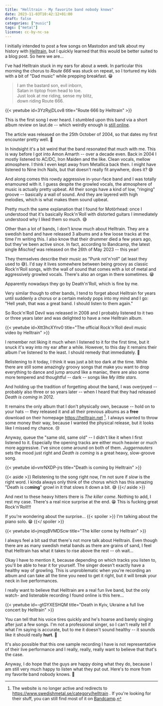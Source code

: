 ```yaml
---
title: "Helltrain - My favorite band nobody knows"
date: 2023-11-03T10:42:12+01:00
draft: false
categories: ["music"]
tags: ["metal"]
license: cc-by-nc-sa
---
```


I initially intended to post a few songs on Mastodon and talk about my history with [Helltrain](https://helltrain.bandcamp.com), but I quickly learned that this would be better suited to a blog post. So here we are...

I've had Helltrain stuck in my ears for about a week. In particular this morning the chorus to _Route 666_ was stuck on repeat, so I tortured my kids with a bit of "Dad music" while prepping breakfast. 😁

> I am the bastard son, evil inborn,  
> Satan in tiptop from head to toe.  
> Just look at me riding, sense my blitz,  
> down riding Route 666.

{{< yewtube id=3YzRyjDLov8 title="Route 666 by Helltrain" >}}

This is the first song I ever heard. I stumbled upon this band via a short album review on laut.de -- which weirdly enough is [still online](https://laut.de/Helltrain/Alben/Route-666-7364).

The article was released on the 25th October of 2004, so that dates my first encounter pretty well. 🤣

In hindsight it's a bit weird that the band resonated that much with me. This is way before I got into Amon Amarth -- over a decade even. Back in 2004 I mostly listened to AC/DC, Iron Maiden and the like. Clean vocals, mellow atmosphere. I think I even kept away from Metallica back then. I might have listened to Nine Inch Nails, but that doesn't really fit anywhere, does it? 😅

And along comes this rowdy aggressive in-your-face band and I was totally enamoured with it. I guess despite the growled vocals, the atmosphere of music is actually pretty upbeat. All their songs have a kind of low, "ringing" groove -- basically a wall of sound. And they are layered with high melodies, which is what makes them sound upbeat.

Pretty much the same explanation that I found for Motörhead: once I understood that it's basically Rock'n'Roll with distorted guitars I immediately understood why I liked them so much. 😅

Other than a lot of bands, I don't know much about Helltrain. They are a swedish band and have released 3 albums and a few loose tracks at the time I'm writing this. I also know that their drummer died a few years ago, but they've been active since. In fact, according to Bandcamp, the latest single _Mischief_ was released on the 26th of May 2023 -- this year!

They themselves describe their music as "Punk rot'n'roll" (at least they used to 😅). I'd say it lives somewhere between being groovy as classic Rock'n'Roll songs, with the wall of sound that comes with a lot of metal and aggressively growled vocals. There's also an organ in there sometimes. 😁

Apparently nowadays they go by Death'n'Roll, which is fine by me.

Very similar though to other bands, I tend to forget about Helltrain for years until suddenly a chorus or a certain melody pops into my mind and I go: "Hell yeah, that was a great band. I should listen to them again."

So Rock'n'Roll Devil was released in 2008 and I probably listened to it two or three years later and was delighted to have a new Helltrain album.

{{< yewtube id=Xtt3hcXYnv0 title="The official Rock'n'Roll devil music video by Helltrain" >}}

I remember not liking it much when I listened to it for the first time, but it snuck it's way into my ear after a while. However, to this day it remains their album I've listened to the least. I should remedy that immediately. 🤣

Relistening to it today, I think it was just a bit too dark at the time. While there are still some amazingly groovy songs that make you want to drop everything to dance and jump around like a maniac, there are also some more tempered and thoughtful -- dark -- songs like _My little stars_.

And holding up the tradition of forgetting about the band, I was overjoyed -- probably also three or so years later -- when I heard that they had released _Death is coming_ in 2012.

It remains the only album that I don't physically own, because -- hold on to your hats -- they released it and all their previous albums as a **free** download on their homepage https://helltrain.net [^website-redirect]. I always wanted to throw some money their way, because I wanted the physical release, but it looks like I missed my chance. 😢

Anyway, queue the "same old, same old" -- I didn't like it when I first listened to it. Especially the opening tracks are either much heavier or much more aggressive. I've since come around on both of them. _Juggernauters_ sets the mood just right and _Death is coming_ is a great heavy, slow-groove song.

{{< yewtube id=vnrNXDP-jrs title="Death is coming by Helltrain" >}}

{{< aside >}}
Relistening to the song right now, I'm not sure if _slow_ is the right word. I kinda always only think of the chorus which has this amazing "Death is co**ming**" growl in it that slows it down a bit. 😅
{{</ aside >}}

And next to these heavy hitters there is _The killer come_. Nothing to add, I rest my case. There's a real nice surprise at the end. 😁 This is fucking great Rock'n'Roll!!!

If you're wondering about the surprise...
{{< spoiler >}}
I'm talking about the piano solo. 😁
{{</ spoiler >}}

{{< yewtube id=jmqqBVMDScw title="The killer come by Helltrain" >}}

I always feel a bit sad that there's not more talk about Helltrain. Even though there are as many swedish metal bands as there are grains of sand, I feel that Helltrain has what it takes to rise above the rest -- oh wait...

Okay I have to mention it, because depending on which tracks you listen to, you'll be able to hear it for yourself. The singer doesn't exactly have a healthy way of growling. This is unproblematic when you're recording an album and can take all the time you need to get it right, but it will break your neck in live performances.

I really want to believe that Helltrain are a real fun live band, but the only watch- and listenable recording I found online is this here...

{{< yewtube id=-gtGYXESHQM title="Death in Kyiv, Ukraine a full live concert by Helltrain" >}}

You can tell that his voice tires quickly and he's hoarse and barely singing after just a few songs. I'm not a professional singer, so I can't really tell if what I'm saying is accurate, but to me it doesn't sound healthy -- it sounds like it should really **hurt**. 😬

It's also possible that this one sample recording I have is not representative of their live performance and I really, really, really want to believe that that's the case.

Anyway, I do hope that the guys are happy doing what they do, because I am still very much happy to listen what they put out. Here's to more from my favorite band nobody knows. 🍻

[^website-redirect]: The website is no longer active and redirects to https://www.swedishmetal.se/category/helltrain . If you're looking for their stuff, you can still find most of it on [Bandcamp](https://helltrain.bandcamp.com).
